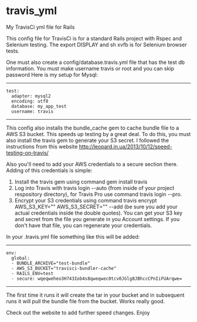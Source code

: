 travis_yml
==========

My TravisCi yml file for Rails

This config file for TravisCi is for a standard Rails project with Rspec and Selenium testing. The export DISPLAY and sh xvfb is for Selenium browser tests. 

One must also create a config/database.travis.yml file that has the test db information. You must make username travis or root and you can skip password Here is my setup for Mysql:

---
    test:
      adapter: mysql2
      encoding: utf8
      database: my_app_test
      username: travis
    
---

This config also installs the bundle_cache gem to cache bundle file to a AWS S3 bucket. This speeds up testing by a great deal. 
To do this, you must also install the travis gem to generate your S3 secret.
I followed the instructions from this website
http://leopard.in.ua/2013/10/12/speed-testing-on-travis/

Also you'll need to add your AWS credentials to a secure section there. Adding of this credentials is simple:

1. Install the travis gem using command gem install travis
2. Log into Travis with travis login --auto (from inside of your project respository directory), for Travis Pro use command travis login --pro.
3. Encrypt your S3 credentials using command travis encrypt AWS_S3_KEY="" AWS_S3_SECRET="" --add (be sure you add your actual credentials inside the double quotes). You can get your S3 key and secret from the file you generate in you Account settings. If you don't have that file, you can regenerate your credentials.

In your .travis.yml file something like this will be added:

---
    env:
      global:
      - BUNDLE_ARCHIVE="test-bundle"
      - AWS_S3_BUCKET="travisci-bundler-cache"
      - RAILS_ENV=test
      - secure: wqeqweheo3H743Iob4s8qweqwec0tcv0JGlg8JBhccCPnIiFUArqwe=
---

The first time it runs it will create the tar in your bucket and in subsequent runs it will pull the bundle file from the bucket. Works really good.

Check out the website to add further speed changes.
Enjoy
